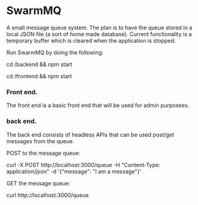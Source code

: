 # SwarmMQ
A small message queue system. The plan is to have the queue stored in a local JSON file (a sort of home made database). Current functionality is a temporary buffer which is cleared when the application is stopped. 

Run SwarmMQ by doing the following:

cd /backend && npm start

cd /frontend && npm start

### Front end.
The front end is a basic front end that will be used for admin
purposees.

### back end.
The back end consists of headless APIs that can be used post/get
messages from the queue.

POST to the message queue:

curl -X POST http://localhost:3000/queue -H "Content-Type: application/json" -d '{"message": "I am a message"}'

GET the message queue:

curl http://localhost:3000/queue
